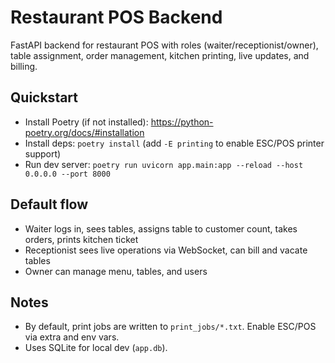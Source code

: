# Restaurant POS Backend

FastAPI backend for restaurant POS with roles (waiter/receptionist/owner), table assignment, order management, kitchen printing, live updates, and billing.

## Quickstart

- Install Poetry (if not installed): https://python-poetry.org/docs/#installation
- Install deps: `poetry install` (add `-E printing` to enable ESC/POS printer support)
- Run dev server: `poetry run uvicorn app.main:app --reload --host 0.0.0.0 --port 8000`

## Default flow

- Waiter logs in, sees tables, assigns table to customer count, takes orders, prints kitchen ticket
- Receptionist sees live operations via WebSocket, can bill and vacate tables
- Owner can manage menu, tables, and users

## Notes

- By default, print jobs are written to `print_jobs/*.txt`. Enable ESC/POS via extra and env vars.
- Uses SQLite for local dev (`app.db`).